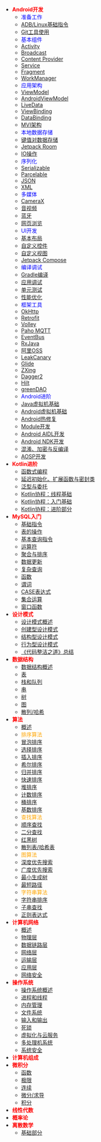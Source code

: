 * <font color=red>**Android开发**</font>
  * <font color=blue>准备工作</font>
  * [ADB/Linux基础指令](Android/basicom.md)
  * [Git工具使用](Android/git.md)
  * <font color=blue>基本组件</font>
  * [Activity](Android/activity.md)
  * [Broadcast](Android/broadcast.md)
  * [Content Provider](Android/contpro.md)
  * [Service](Android/service.md)
  * [Fragment](Android/fg.md)
  * [WorkManager](Android/wm.md)
  * <font color=blue>应用架构</font>
  * [ViewModel](Android/vm.md)
  * [AndroidViewModel](Android/avm.md)
  * [LiveData](Android/ld.md)
  * [ViewBinding](Android/vb.md)
  * [DataBinding](Android/db.md)
  * [MVI架构](Android/mvi.md)
  * <font color=blue>本地数据存储</font>
  * [键值对数据存储](Android/sp.md)
  * [Jetpack Room](Android/room.md)
  * [IO操作](Android/io.md)
  * <font color=blue>序列化</font>
  * [Serializable](Android/serial.md)
  * [Parcelable](Android/parcel.md)
  * [JSON](Android/json.md)
  * [XML](Android/xml.md)
  * <font color=blue>多媒体</font>
  * [CameraX](Android/camerax.md)
  * [音视频](Android/msc.md)
  * [蓝牙](Android/bt.md)
  * [网页浏览](Android/wv.md)
  * <font color=blue>UI开发</font>
  * [基本布局](Android/lo.md)
  * [自定义控件](Android/controller.md)
  * [自定义视图](Android/customview.md)
  * [Jetpack Compose](Android/jc.md)
  * <font color=blue>编译调试</font>
  * [Gradle编译](Android/gradle.md)
  * [应用调试](Android/debug.md)
  * [单元测试](Android/unit.md)
  * [性能优化](Android/perf.md)
  * <font color=blue>框架工具</font>
  * [OkHttp](Android/oh.md)
  * [Retrofit](Android/retr.md)
  * [Volley](Android/volley.md)
  * [Paho MQTT](Android/paho.md)
  * [EventBus](Android/eb.md)
  * [RxJava](Android/rxjava.md)
  * [阿里OSS](Android/oss.md)
  * [LeakCanary](Android/leak.md)
  * [Glide](Android/glide.md)
  * [ZXing](Android/zxing.md)
  * [Dagger2](Android/dagger2.md)
  * [Hilt](Android/hilt.md)
  * [greenDAO](xxx.md)
  * <font color=blue>Android进阶</font>
  * [Java虚拟机基础](Android/jvm.md)
  * [Android虚拟机基础](Android/art.md)
  * [Android热修复](Android/hotfix.md)
  * [Module开发](Android/mod.md)
  * [Android AIDL开发](Android/aidl.md)
  * [Android NDK开发](Android/ndk.md)
  * [混淆、加密与反编译](Android/proguard.md)
  * [AOSP开发](Android/aosp.md)
* <font color=red>**Kotlin进阶**</font>
  * [函数式编程](Kotlin/func.md)
  * [延迟初始化、扩展函数与密封类](Kotlin/late.md)
  * [泛型与委托](Kotlin/gen.md)
  * [Kotlin协程：线程基础](Kotlin/coroutine.md)
  * [Kotlin协程：入门基础](Kotlin/coroutine2.md)
  * [Kotlin协程：进阶部分](Kotlin/coroutine3.md)
* <font color=red>**MySQL入门**</font>
  * [基础指令](MySQL/basicom.md) 
  * [表的操作](MySQL/tables.md)
  * [基本查询指令](MySQL/query.md)
  * [运算符](MySQL/opr.md)
  * [聚合与排序](MySQL/agg&sort.md)
  * [数据更新](MySQL/dataud.md)
  * [复杂查询](MySQL/cplxq.md)
  * [函数](MySQL/func.md)
  * [谓词](MySQL/pred.md)
  * [CASE表达式](MySQL/case.md)
  * [集合运算](MySQL/set.md)
  * [窗口函数](MySQL/window.md)
* <font color=red>**设计模式**</font>
  * [设计模式概述](DesignPattern/概述.md)
  * [创建型设计模式](DesignPattern/创建型设计模式.md)
  * [结构型设计模式](DesignPattern/结构型设计模式.md)
  * [行为型设计模式](DesignPattern/行为型设计模式.md)
  * [《代码整洁之道》总结](DesignPattern/代码整洁之道总结.md)
* <font color=red>**数据结构**</font>
  * [数据结构概述](/DataStructure/intro.md)
  * [表](DataStructure/list.md)
  * [栈和队列](DataStructure/stack.md)
  * [串](DataStructure/string.md)
  * [树](DataStructure/tree.md)
  * [图](DataStructure/graph.md)
  * [散列/哈希](DataStructure/hash.md)
* <font color=red>**算法**</font>
  * [概述](Algorithm/introduction.md)
  * <font color=orange>排序算法</font>
  * [冒泡排序](xxx.md)
  * [选择排序](xxx.md)
  * [插入排序](xxx.md)
  * [希尔排序](xxx.md)
  * [归并排序](xxx.md)
  * [快速排序](xxx.md)
  * [堆排序](xxx.md)
  * [计数排序](xxx.md)
  * [桶排序](xxx.md)
  * [基数排序](xxx.md)
  * <font color=orange>查找算法</font>
  * [顺序查找](xxx.md)
  * [二分查找](xxx.md)
  * [红黑树](xxx.md)
  * [散列表/哈希表](xxx.md)
  * <font color=orange>图算法</font>
  * [深度优先搜索](xxx.md)
  * [广度优先搜索](xxx.md)
  * [最小生成树](xxx.md)
  * [最短路径](xxx.md)
  * <font color=orange>字符串算法</font>
  * [字符串排序](xxx.md)
  * [子串查找](xxx.md)
  * [正则表达式](Android/regx.md)
* <font color=red>**计算机网络**</font>
  * [概述](ComputerNetwork/Chapter_1_概述.md)
  * [物理层](ComputerNetwork/Chapter_2_物理层.md) 
  * [数据链路层](ComputerNetwork/Chapter_3_数据链路层.md)
  * [网络层](ComputerNetwork/Chapter_4_网络层.md)
  * [运输层](ComputerNetwork/Chapter_5_运输层.md)
  * [应用层](ComputerNetwork/Chapter_6_应用层.md)
  * [网络安全](ComputerNetwork/Chapter_7_网络安全.md)
* <font color=red>**操作系统**</font>
  * [操作系统概述](OperatingSystem/intro.md)
  * [进程和线程](OperatingSystem/process%26threads.md)
  * [内存管理](OperatingSystem/ram.md)
  * [文件系统](OperatingSystem/filesystem.md)
  * [输入和输出](OperatingSystem/io.md)
  * [死锁](OperatingSystem/deadlock.md)
  * [虚拟化与云服务](OperatingSystem/virtual%26cloud.md)
  * [多处理机系统](OperatingSystem/mulitiple.md)
  * [系统安全](OperatingSystem/security.md)
* <font color=red>**计算机组成**</font>
* <font color=red>**微积分**</font>
  * [函数](Math/calculus/function.md)
  * [极限](xxx.md)
  * [连续](xxx.md)
  * [微分/求导](xxx.md)
  * [积分](xxx.md)
* <font color=red>**线性代数**</font>
* <font color=red>**概率论**</font>
* <font color=red>**离散数学**</font>
  * [基础部分](Math/discrete/basic.md)